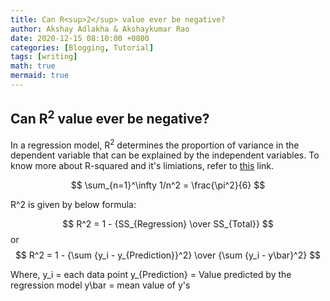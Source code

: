 ```yaml
---
title: Can R<sup>2</sup> value ever be negative? 
author: Akshay Adlakha & Akshaykumar Rao
date: 2020-12-15 08:10:00 +0800
categories: [Blogging, Tutorial]
tags: [writing]
math: true
mermaid: true
---
```



## Can R<sup>2</sup> value ever be negative?

In a regression model, R<sup>2</sup> determines the proportion of variance in the dependent variable that can be explained by the independent variables. To know more about R-squared and it's limiations, refer to [this](https://thinkdatascience.github.io/posts/R2andAdjustedR2/) link.

$$ \sum_{n=1}^\infty 1/n^2 = \frac{\pi^2}{6} $$

R^2 is given by below formula:

$$ R^2 = 1 - {SS_{Regression} \over SS_{Total}} $$
or
$$ R^2 = 1 - {\sum {y_i - y_{Prediction}}^2} \over {\sum {y_i - y\bar}^2} $$

Where,
y_i = each data point
y_{Prediction} = Value predicted by the regression model
y\bar = mean value of y's
